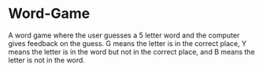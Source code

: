 # Word-Game

A word game where the user guesses a 5 letter word and the computer gives feedback on the guess.
G means the letter is in the correct place, Y means the letter is in the word but not in the correct place, and B means the letter is not in the word.
